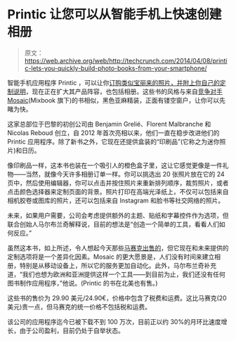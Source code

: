 # Printic 让您可以从智能手机上快速创建相册

> 原文：<https://web.archive.org/web/http://techcrunch.com/2014/04/08/printic-lets-you-quickly-build-photo-books-from-your-smartphone/>

智能手机应用程序 Printic ，可以让你[订购类似宝丽来的照片，并附上你自己的定制说明](https://web.archive.org/web/20230315095427/https://techcrunch.com/2013/06/21/printic-lets-you-caption-ship-cute-polaroid-like-photos-prints-from-iphone-or-android/)，现在正在扩大其产品阵容，也包括相册。这些书的风格与来自[竞争对手 Mosaic](https://web.archive.org/web/20230315095427/https://techcrunch.com/2012/10/22/mixbook-reveals-mosaic-an-easy-to-use-app-for-making-photo-books-from-your-iphone/)(Mixbook 旗下)的书相似，黑色亚麻精装，正面有镂空窗户，让你可以先睹为快。

这家总部位于巴黎的初创公司由 Benjamin Grelié、Florent Malbranche 和 Nicolas Reboud 创立，自 2012 年首次亮相以来，他们一直在稳步改进他们的 Printic 应用程序。除了新书之外，它现在还提供盒装的“印刷品”(它称之为迷你照片)和日历。

像印刷品一样，这本书也装在一个吸引人的橙色盒子里，这让它感觉更像是一件礼物——当然，就像今天许多相册订单一样。你可以挑选出 20 张照片放在它的 24 页中，然后使用编辑器，你可以点击并按住照片来重新排列顺序，裁剪照片，或者点击颜色选择器来定制页面的背景。照片打印在高端光泽纸上，不仅可以包括来自相机胶卷或图库的照片，还可以包括来自 Instagram 和脸书等社交网络的照片。

未来，如果用户需要，公司会考虑提供额外的主题、贴纸和字幕控件作为选项，但联合创始人马尔布兰奇解释说，目前的想法是“创造一个简单的工具，看看人们如何反应。”

虽然这本书，如上所述，令人想起今天那些[马赛克出售的](https://web.archive.org/web/20230315095427/https://techcrunch.com/2012/10/22/mixbook-reveals-mosaic-an-easy-to-use-app-for-making-photo-books-from-your-iphone/)，但它现在和未来提供的定制选项将是一个差异化因素。Mosaic 的更大愿景是，人们没有时间来建立相册，特别是从移动设备上，所以它的服务更加自动化。此外，马尔布兰奇补充道，“我们也想为欧洲和亚洲提供这样一个工具——到目前为止，我们还没有任何图书制作应用程序，”他说。(Printic 的书在北美也有售。)

这些书的售价为 29.90 美元/24.90€，价格中包含了税费和运费。这比马赛克(20 美元)贵一点，但马赛克的统一价格不包括税和运费。

该公司的应用程序迄今已被下载不到 100 万次，目前正以约 30%的月环比速度增长，由于公司盈利，目前仍处于自举状态。